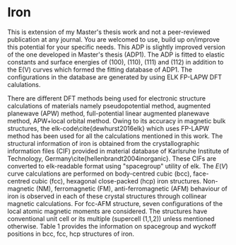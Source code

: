 # Iron

This is extension of my Master's thesis work and not a peer-reviewed publication at any journal. You are welcomed to use, build up on/improve this potential for your specific needs. This ADP is slightly improved version of the one developed in Master's thesis (ADP1). The ADP is fitted to elastic constants and surface energies of (100), (110), (111) and (112) in addition to the E(V) curves which formed the fitting database of ADP1. The configurations in the database are generated by using ELK FP-LAPW DFT calulations.  

  There are different DFT methods being used for electronic structure calculations of materials namely pseudopotential method, augmented planewave (APW) method, full-potential linear augmented planewave method, APW+local orbital method. Owing to its accuracy in magnetic bulk structures, the elk-code\cite{dewhurst2016elk} which uses FP-LAPW method has been used for all the calculations mentioned in this work. The structural information of iron is obtained from the crystallographic information files (CIF) provided in material database of Karlsruhe Institute of Technology, Germany\cite{hellenbrandt2004inorganic}. These CIFs are converted to elk-readable format using "spacegroup" utility of elk. The $E(V)$ curve calculations are performed on body-centred cubic (bcc), face-centred cubic (fcc), hexagonal close-packed (hcp) iron structures. Non-magnetic (NM), ferromagnetic (FM), anti-ferromagnetic (AFM) behaviour of iron is observed in each of these crystal structures through collinear magnetic calculations. For fcc-AFM structure, seven configurations of the local atomic magnetic moments are considered. The structures have conventional unit cell or its multiple (supercell (1,1,2)) unless mentioned otherwise. Table 1 provides the information on spacegroup and wyckoff positions in bcc, fcc, hcp structures of iron.
